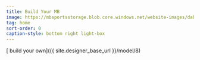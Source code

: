 ```yaml
---
title: Build Your MB
image: https://mbsportsstorage.blob.core.windows.net/website-images/dab.jpg
tag: home
sort-order: 0
caption-style: bottom right light-box
---
```

[ build your own]({{ site.designer_base_url }}/model/8)
